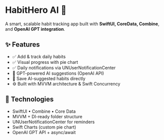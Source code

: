 # HabitHero AI 🚀

A smart, scalable habit tracking app built with **SwiftUI, CoreData, Combine**, and **OpenAI GPT integration**.

## ✨ Features

- ✅ Add & track daily habits
- ✅ Visual progress with pie chart
- ✅ Daily notifications via UNUserNotificationCenter
- 🤖 GPT-powered AI suggestions (OpenAI API)
- 💾 Save AI-suggested habits directly
- ⚙️ Built with MVVM architecture & Swift Concurrency

## 📱 Technologies

- SwiftUI • Combine • Core Data
- MVVM + DI-ready folder structure
- UNUserNotificationCenter for reminders
- Swift Charts (custom pie chart)
- OpenAI GPT API + async/await
